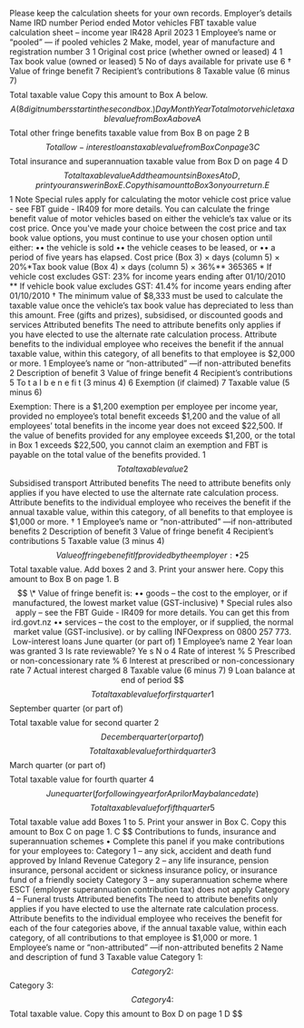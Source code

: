 Please keep the calculation sheets for your own records. Employer’s details Name IRD number Period ended Motor vehicles FBT taxable value calculation sheet – income year IR428 April 2023 1 Employee’s name or “pooled” — if pooled vehicles 2 Make, model, year of manufacture and registration number 3 1 Original cost price (whether owned or leased) 4 1 Tax book value (owned or leased) 5 No of days available for private use 6 † Value of fringe benefit 7 Recipient’s contributions 8 Taxable value (6 minus 7) $$$$ $$$$$$ $$$$ $$$$$$ $$$$ $$$$$$ $$$$ $$$$$$ $$$$ $$$$$$ $$$$ $$$$$$ $$$$ $$$$$$ $$$$ $$$$$$ $$$$ $$$$$$ $$$$ $$$$$$ Total taxable value Copy this amount to Box A below. $$ A (8 digit numbers start in the second box. ) Day Month Year Total motor vehicle taxable value from Box A above A $$ Total other fringe benefits taxable value from Box B on page 2 B $$ Total low-interest loans taxable value from Box C on page 3 C $$ Total insurance and superannuation taxable value from Box D on page 4 D $$ Total taxable value Add the amounts in Boxes A to D, print your answer in Box E. Copy this amount to Box 3 on your return. E $$ 1 Note Special rules apply for calculating the motor vehicle cost price value - see FBT guide - IR409 for more details. You can calculate the fringe benefit value of motor vehicles based on either the vehicle’s tax value or its cost price. Once you've made your choice between the cost price and tax book value options, you must continue to use your chosen option until either: •• the vehicle is sold •• the vehicle ceases to be leased, or •• a period of five years has elapsed. Cost price (Box 3) × days (column 5) × 20%\*Tax book value (Box 4) × days (column 5) × 36%\*\* 365365 \* If vehicle cost excludes GST: 23% for income years ending after 01/10/2010 \*\* If vehicle book value excludes GST: 41.4% for income years ending after 01/10/2010 † The minimum value of $8,333 must be used to calculate the taxable value once the vehicle’s tax book value has depreciated to less than this amount. Free (gifts and prizes), subsidised, or discounted goods and services Attributed benefits The need to attribute benefits only applies if you have elected to use the alternate rate calculation process. Attribute benefits to the individual employee who receives the benefit if the annual taxable value, within this category, of all benefits to that employee is $2,000 or more. 1 Employee’s name or “non-attributed” —if non-attributed benefits 2 Description of benefit 3 Value of fringe benefit 4 Recipient’s contributions 5 To t a l b e n e fi t (3 minus 4) 6 Exemption (if claimed) 7 Taxable value (5 minus 6) $$ $$$$$$$$ $$$$$$$$$$ $$$$$$$$$$ $$$$$$$$$$ $$$$$$$$$$ $$$$$$$$$$ $$$$$$$$$$ $$$$$$$$$$ Exemption: There is a $1,200 exemption per employee per income year, provided no employee’s total benefit exceeds $1,200 and the value of all employees’ total benefits in the income year does not exceed $22,500. If the value of benefits provided for any employee exceeds $1,200, or the total in Box 1 exceeds $22,500, you cannot claim an exemption and FBT is payable on the total value of the benefits provided. 1 $$ To t a l taxable value 2 $$ Subsidised transport Attributed benefits The need to attribute benefits only applies if you have elected to use the alternate rate calculation process. Attribute benefits to the individual employee who receives the benefit if the annual taxable value, within this category, of all benefits to that employee is $1,000 or more. † 1 Employee’s name or “non-attributed” —if non-attributed benefits 2 Description of benefit 3 Value of fringe benefit 4 Recipient’s contributions 5 Taxable value (3 minus 4) $$$$$$ $$$$$$ $$$$$$ $$$$$$ $$$$$$ Value of fringe benefit If provided by the employer: • 25% of maximum fare the employer charges to the public. If provided by a third party under arrangement with the employer, the greater of: • 25% of maximum fare the employer charges to the public • 25% of maximum fare charged to the public if the third person and employer are part of a group of companies • cost to the employer. Total taxable value of subsidised transport 3 $$ Total taxable value. Add boxes 2 and 3. Print your answer here. Copy this amount to Box B on page 1. B $$ \* Value of fringe benefit is: •• goods – the cost to the employer, or if manufactured, the lowest market value (GST-inclusive) † Special rules also apply – see the FBT Guide - IR409 for more details. You can get this from ird.govt.nz •• services – the cost to the employer, or if supplied, the normal market value (GST-inclusive). or by calling INFOexpress on 0800 257 773. Low-interest loans June quarter (or part of) 1 Employee’s name 2 Year loan was granted 3 Is rate reviewable? Ye s N o 4 Rate of interest % 5 Prescribed or non-concessionary rate % 6 Interest at prescribed or non-concessionary rate 7 Actual interest charged 8 Taxable value (6 minus 7) 9 Loan balance at end of period $$$$$$$$ $$$$$$$$ $$$$$$$$ Total taxable value for first quarter 1 $$ September quarter (or part of) $$$$$$$$ $$$$$$$$ $$$$$$$$ Total taxable value for second quarter 2 $$ December quarter (or part of) $$$$$$$$ $$$$$$$$ $$$$$$$$ Total taxable value for third quarter 3 $$ March quarter (or part of) $$$$$$$$ $$$$$$$$ $$$$$$$$ Total taxable value for fourth quarter 4 $$ June quarter (for following year for April or May balance date) $$$$$$$$ $$$$$$$$ $$$$$$$$ Total taxable value for fifth quarter 5 $$ Total taxable value add Boxes 1 to 5. Print your answer in Box C. Copy this amount to Box C on page 1. C $$ Contributions to funds, insurance and superannuation schemes • Complete this panel if you make contributions for your employees to: Category 1 – any sick, accident and death fund approved by Inland Revenue Category 2 – any life insurance, pension insurance, personal accident or sickness insurance policy, or insurance fund of a friendly society Category 3 – any superannuation scheme where ESCT (employer superannuation contribution tax) does not apply Category 4 – Funeral trusts Attributed benefits The need to attribute benefits only applies if you have elected to use the alternate rate calculation process. Attribute benefits to the individual employee who receives the benefit for each of the four categories above, if the annual taxable value, within each category, of all contributions to that employee is $1,000 or more. 1 Employee’s name or “non-attributed” —if non-attributed benefits 2 Name and description of fund 3 Taxable value Category 1: $$ $$ $$ $$ $$ Category 2: $$ $$ $$ $$ $$ Category 3: $$ $$ $$ $$ $$ Category 4: $$ $$ $$ $$ $$ Total taxable value. Copy this amount to Box D on page 1 D $$